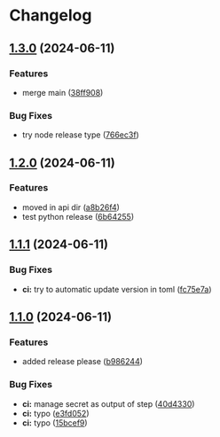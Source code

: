 # Changelog

## [1.3.0](https://github.com/lorenzodagostinoradicalbit/release-test/compare/v1.2.0...v1.3.0) (2024-06-11)


### Features

* merge main ([38ff908](https://github.com/lorenzodagostinoradicalbit/release-test/commit/38ff908e682bbd82e0bc097d77d26359d6d4f7d9))


### Bug Fixes

* try node release type ([766ec3f](https://github.com/lorenzodagostinoradicalbit/release-test/commit/766ec3fde7ce220a27bbeef48a3a18869b48bcca))

## [1.2.0](https://github.com/lorenzodagostinoradicalbit/release-test/compare/v1.1.1...v1.2.0) (2024-06-11)


### Features

* moved in api dir ([a8b26f4](https://github.com/lorenzodagostinoradicalbit/release-test/commit/a8b26f422d6b8193f8d5d395ded67086843ca78d))
* test python release ([6b64255](https://github.com/lorenzodagostinoradicalbit/release-test/commit/6b64255e2be3c22666012034bd5c3b753c767d50))

## [1.1.1](https://github.com/lorenzodagostinoradicalbit/release-test/compare/v1.1.0...v1.1.1) (2024-06-11)


### Bug Fixes

* **ci:** try to automatic update version in toml ([fc75e7a](https://github.com/lorenzodagostinoradicalbit/release-test/commit/fc75e7a64cf09dd9a3462e7555ad963cea3b4f37))

## [1.1.0](https://github.com/lorenzodagostinoradicalbit/release-test/compare/v1.0.0...v1.1.0) (2024-06-11)


### Features

* added release please ([b986244](https://github.com/lorenzodagostinoradicalbit/release-test/commit/b9862443c02247a10537be0f74fa72de09fc75ac))


### Bug Fixes

* **ci:** manage secret as output of step ([40d4330](https://github.com/lorenzodagostinoradicalbit/release-test/commit/40d4330ecb95b531775d1966990dceea9585f5c3))
* **ci:** typo ([e3fd052](https://github.com/lorenzodagostinoradicalbit/release-test/commit/e3fd052003ce1b6e616b02f9d659838a7a82c4dc))
* **ci:** typo ([15bcef9](https://github.com/lorenzodagostinoradicalbit/release-test/commit/15bcef9a67224d8eaee0a9ca06d870e55a348a5b))
